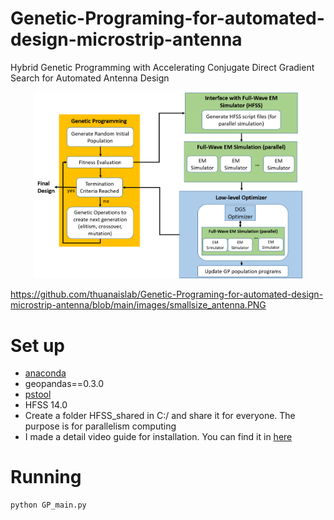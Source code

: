 # Genetic-Programing-for-automated-design-microstrip-antenna
Hybrid Genetic Programming with Accelerating Conjugate Direct Gradient Search for Automated Antenna Design

<p align="center">
  <img src="https://github.com/thuanaislab/Genetic-Programing-for-automated-design-microstrip-antenna/blob/main/images/GP_lowlevel.png" width="430" title="hover text">
<p>

https://github.com/thuanaislab/Genetic-Programing-for-automated-design-microstrip-antenna/blob/main/images/smallsize_antenna.PNG


# Set up
- [anaconda](https://www.anaconda.com/products/individual) 
- geopandas==0.3.0
- [pstool](https://docs.microsoft.com/en-us/sysinternals/downloads/pstools)
- HFSS 14.0
- Create a folder HFSS_shared in C:/ and share it for everyone. The purpose is for parallelism computing
- I made a detail video guide for installation. You can find it in [here](https://youtu.be/mi2dpRd85NU)
# Running
```
python GP_main.py
```
